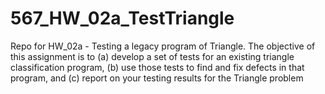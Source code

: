 # 567_HW_02a_TestTriangle

Repo for HW_02a - Testing a legacy program of Triangle.
The objective of this assignment is to 
(a) develop a set of tests for an existing triangle classification program, 
(b) use those tests to find and fix defects in that program, and 
(c) report on your testing results for the Triangle problem
